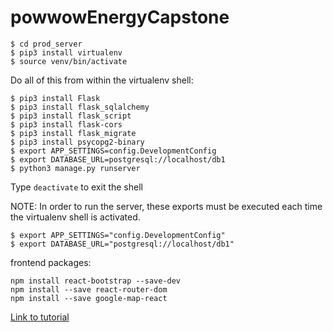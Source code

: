 # powwowEnergyCapstone


```
$ cd prod_server
$ pip3 install virtualenv
$ source venv/bin/activate
```
Do all of this from within the virtualenv shell:
```
$ pip3 install Flask
$ pip3 install flask_sqlalchemy
$ pip3 install flask_script
$ pip3 install flask-cors
$ pip3 install flask_migrate
$ pip3 install psycopg2-binary
$ export APP_SETTINGS=config.DevelopmentConfig
$ export DATABASE_URL=postgresql://localhost/db1
$ python3 manage.py runserver
```

Type ```deactivate``` to exit the shell

NOTE: In order to run the server, these exports must be executed each time the virtualenv shell is activated.
```
$ export APP_SETTINGS="config.DevelopmentConfig"
$ export DATABASE_URL="postgresql://localhost/db1"
```

frontend packages: 
```
npm install react-bootstrap --save-dev
npm install --save react-router-dom
npm install --save google-map-react
```

[Link to tutorial](https://scotch.io/tutorials/build-a-to-do-application-using-django-and-react)
